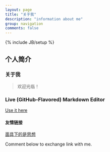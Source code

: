 ```yaml
---
layout: page
title: "关于我"
description: "information about me"
group: navigation
comments: false
---
```

{% include JB/setup %}

## 个人简介

### 关于我

>欢迎光临！

### Live (GitHub-Flavored) Markdown Editor


[Use it here](//gj3169.github.io/markdown-editor)


#### 友情链接


[面具下的是思想](http://www.wooyun.cc/)

Comment below to exchange link with me.  